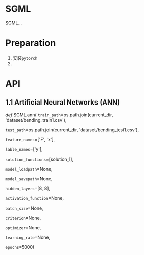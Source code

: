 # SGML

SGML...

# Preparation

1. 安装`pytorch`
2.


# API
## 1.1 Artificial Neural Networks (ANN)

*def* SGML.ann(
`train_path`=os.path.join(current_dir, 'dataset/bending_train1.csv'),

`test_path`=os.path.join(current_dir, 'dataset/bending_test1.csv'),

`feature_names`=['F', 'x'],

`lable_names`=['y'],

`solution_functions`=[solution_1],

`model_loadpath`=None,

`model_savepath`=None,

`hidden_layers`=[8, 8],

`activation_function`=None,

`batch_size`=None,

`criterion`=None,

`optimizer`=None,

`learning_rate`=None,

`epochs`=5000)








